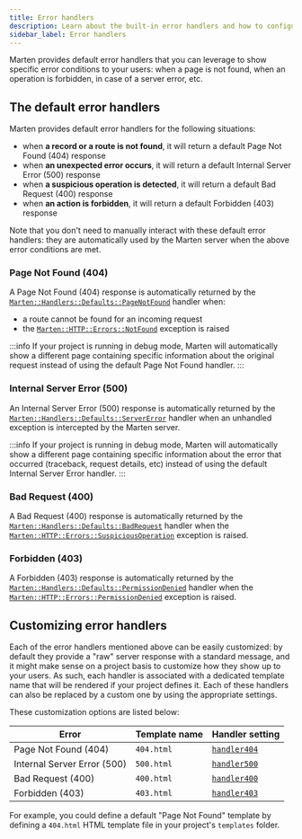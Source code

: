 ```yaml
---
title: Error handlers
description: Learn about the built-in error handlers and how to configure them.
sidebar_label: Error handlers
---
```


Marten provides default error handlers that you can leverage to show specific error conditions to your users: when a page is not found, when an operation is forbidden, in case of a server error, etc.

## The default error handlers

Marten provides default error handlers for the following situations:

* when **a record or a route is not found**, it will return a default Page Not Found (404) response
* when **an unexpected error occurs**, it will return a default Internal Server Error (500) response
* when **a suspicious operation is detected**, it will return a default Bad Request (400) response
* when **an action is forbidden**, it will return a default Forbidden (403) response

Note that you don't need to manually interact with these default error handlers: they are automatically used by the Marten server when the above error conditions are met.

### Page Not Found (404)

A Page Not Found (404) response is automatically returned by the [`Marten::Handlers::Defaults::PageNotFound`](pathname:///api/0.2/Marten/Handlers/Defaults/PageNotFound.html) handler when:

* a route cannot be found for an incoming request
* the [`Marten::HTTP::Errors::NotFound`](pathname:///api/0.2/Marten/HTTP/Errors/NotFound.html) exception is raised

:::info
If your project is running in debug mode, Marten will automatically show a different page containing specific information about the original request instead of using the default Page Not Found handler.
:::

### Internal Server Error (500)

An Internal Server Error (500) response is automatically returned by the [`Marten::Handlers::Defaults::ServerError`](pathname:///api/0.2/Marten/Handlers/Defaults/ServerError.html) handler when an unhandled exception is intercepted by the Marten server.

:::info
If your project is running in debug mode, Marten will automatically show a different page containing specific information about the error that occurred (traceback, request details, etc) instead of using the default Internal Server Error handler.
:::

### Bad Request (400)

A Bad Request (400) response is automatically returned by the [`Marten::Handlers::Defaults::BadRequest`](pathname:///api/0.2/Marten/Handlers/Defaults/BadRequest.html) handler when the [`Marten::HTTP::Errors::SuspiciousOperation`](pathname:///api/0.2/Marten/HTTP/Errors/SuspiciousOperation.html) exception is raised.

### Forbidden (403)

A Forbidden (403) response is automatically returned by the [`Marten::Handlers::Defaults::PermissionDenied`](pathname:///api/0.2/Marten/Handlers/Defaults/PermissionDenied.html) handler when the [`Marten::HTTP::Errors::PermissionDenied`](pathname:///api/0.2/Marten/HTTP/Errors/PermissionDenied.html) exception is raised.

## Customizing error handlers

Each of the error handlers mentioned above can be easily customized: by default they provide a "raw" server response with a standard message, and it might make sense on a project basis to customize how they show up to your users. As such, each handler is associated with a dedicated template name that will be rendered if your project defines it. Each of these handlers can also be replaced by a custom one by using the appropriate settings.

These customization options are listed below:

| Error | Template name | Handler setting | 
| ----- | ------------- | ------------ |
| Page Not Found (404) | `404.html` | [`handler404`](../development/reference/settings.md#handler404) |
| Internal Server Error (500) | `500.html` | [`handler500`](../development/reference/settings.md#handler500) |
| Bad Request (400) | `400.html` | [`handler400`](../development/reference/settings.md#handler400) |
| Forbidden (403) | `403.html` | [`handler403`](../development/reference/settings.md#handler403) |

For example, you could define a default "Page Not Found" template by defining a `404.html` HTML template file in your project's `templates` folder.

